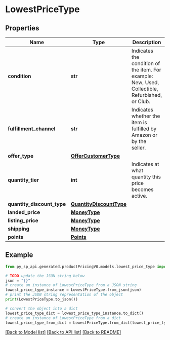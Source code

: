 # LowestPriceType


## Properties

Name | Type | Description | Notes
------------ | ------------- | ------------- | -------------
**condition** | **str** | Indicates the condition of the item. For example: New, Used, Collectible, Refurbished, or Club. | 
**fulfillment_channel** | **str** | Indicates whether the item is fulfilled by Amazon or by the seller. | 
**offer_type** | [**OfferCustomerType**](OfferCustomerType.md) |  | [optional] 
**quantity_tier** | **int** | Indicates at what quantity this price becomes active. | [optional] 
**quantity_discount_type** | [**QuantityDiscountType**](QuantityDiscountType.md) |  | [optional] 
**landed_price** | [**MoneyType**](MoneyType.md) |  | [optional] 
**listing_price** | [**MoneyType**](MoneyType.md) |  | 
**shipping** | [**MoneyType**](MoneyType.md) |  | [optional] 
**points** | [**Points**](Points.md) |  | [optional] 

## Example

```python
from py_sp_api.generated.productPricingV0.models.lowest_price_type import LowestPriceType

# TODO update the JSON string below
json = "{}"
# create an instance of LowestPriceType from a JSON string
lowest_price_type_instance = LowestPriceType.from_json(json)
# print the JSON string representation of the object
print(LowestPriceType.to_json())

# convert the object into a dict
lowest_price_type_dict = lowest_price_type_instance.to_dict()
# create an instance of LowestPriceType from a dict
lowest_price_type_from_dict = LowestPriceType.from_dict(lowest_price_type_dict)
```
[[Back to Model list]](../README.md#documentation-for-models) [[Back to API list]](../README.md#documentation-for-api-endpoints) [[Back to README]](../README.md)


